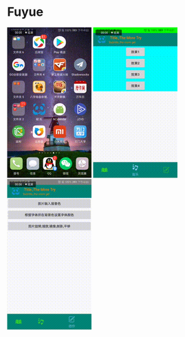 # Fuyue
![Gif图](https://raw.githubusercontent.com/zhangqifan1/Fuyue/master/app/src/main/res/drawable-xhdpi/a.gif)
![Gif图](https://raw.githubusercontent.com/zhangqifan1/Fuyue/master/app/src/main/res/drawable-xhdpi/b.gif)
![Gif图](https://raw.githubusercontent.com/zhangqifan1/Fuyue/master/app/src/main/res/drawable-xhdpi/c.gif)
